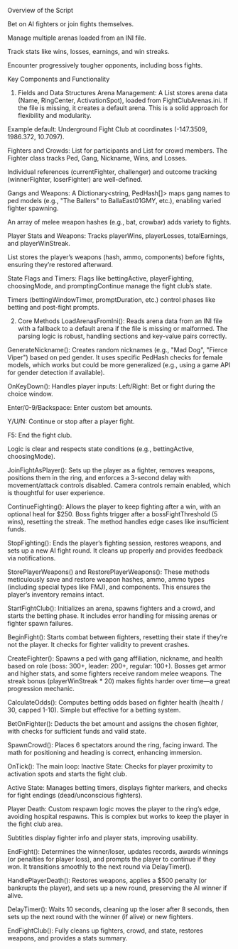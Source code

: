 
Overview of the Script



Bet on AI fighters or join fights themselves.

Manage multiple arenas loaded from an INI file.

Track stats like wins, losses, earnings, and win streaks.

Encounter progressively tougher opponents, including boss fights.










Key Components and Functionality
1. Fields and Data Structures
Arena Management: 
A List<Arena> stores arena data (Name, RingCenter, ActivationSpot), loaded from FightClubArenas.ini. If the file is missing, it creates a default arena. This is a solid approach for flexibility and modularity.

Example default: Underground Fight Club at coordinates (-147.3509, 1986.372, 10.7097).

Fighters and Crowds: 
List<Fighter> for participants and List<Ped> for crowd members. The Fighter class tracks Ped, Gang, Nickname, Wins, and Losses.

Individual references (currentFighter, challenger) and outcome tracking (winnerFighter, loserFighter) are well-defined.

Gangs and Weapons: 
A Dictionary<string, PedHash[]> maps gang names to ped models (e.g., "The Ballers" to BallaEast01GMY, etc.), enabling varied fighter spawning.

An array of melee weapon hashes (e.g., bat, crowbar) adds variety to fights.

Player Stats and Weapons: 
Tracks playerWins, playerLosses, totalEarnings, and playerWinStreak.

List<PlayerWeaponData> stores the player’s weapons (hash, ammo, components) before fights, ensuring they’re restored afterward.

State Flags and Timers: 
Flags like bettingActive, playerFighting, choosingMode, and promptingContinue manage the fight club’s state.

Timers (bettingWindowTimer, promptDuration, etc.) control phases like betting and post-fight prompts.

2. Core Methods
LoadArenasFromIni(): 
Reads arena data from an INI file with a fallback to a default arena if the file is missing or malformed. The parsing logic is robust, handling sections and key-value pairs correctly.



GenerateNickname(): 
Creates random nicknames (e.g., "Mad Dog", "Fierce Viper") based on ped gender. It uses specific PedHash checks for female models, which works but could be more generalized (e.g., using a game API for gender detection if available).



OnKeyDown(): 
Handles player inputs:
Left/Right: Bet or fight during the choice window.

Enter/0-9/Backspace: Enter custom bet amounts.

Y/U/N: Continue or stop after a player fight.

F5: End the fight club.

Logic is clear and respects state conditions (e.g., bettingActive, choosingMode).



JoinFightAsPlayer(): 
Sets up the player as a fighter, removes weapons, positions them in the ring, and enforces a 3-second delay with movement/attack controls disabled. Camera controls remain 
enabled, which is thoughtful for user experience.



ContinueFighting(): 
Allows the player to keep fighting after a win, with an optional heal for $250. Boss fights trigger after a bossFightThreshold (5 wins), resetting the streak. The method handles edge cases like insufficient funds.



StopFighting(): 
Ends the player’s fighting session, restores weapons, and sets up a new AI fight round. It cleans up properly and provides feedback via notifications.



StorePlayerWeapons() and RestorePlayerWeapons(): 
These methods meticulously save and restore weapon hashes, ammo, ammo types (including special types like FMJ), and components. This ensures the player’s inventory remains intact.



StartFightClub(): 
Initializes an arena, spawns fighters and a crowd, and starts the betting phase. It includes error handling for missing arenas or fighter spawn failures.



BeginFight(): 
Starts combat between fighters, resetting their state if they’re not the player. It checks for fighter validity to prevent crashes.



CreateFighter(): 
Spawns a ped with gang affiliation, nickname, and health based on role (boss: 300+, leader: 200+, regular: 100+). Bosses get armor and higher stats, and some fighters receive random melee weapons. The streak bonus (playerWinStreak * 20) makes fights harder over time—a great progression mechanic.



CalculateOdds(): 
Computes betting odds based on fighter health (health / 30, capped 1-10). Simple but effective for a betting system.



BetOnFighter(): 
Deducts the bet amount and assigns the chosen fighter, with checks for sufficient funds and valid state.



SpawnCrowd(): 
Places 6 spectators around the ring, facing inward. The math for positioning and heading is correct, enhancing immersion.



OnTick(): 
The main loop:
Inactive State: Checks for player proximity to activation spots and starts the fight club.

Active State: Manages betting timers, displays fighter markers, and checks for fight endings (dead/unconscious fighters).

Player Death: Custom respawn logic moves the player to the ring’s edge, avoiding hospital respawns. This is complex but works to keep the player in the fight club area.

Subtitles display fighter info and player stats, improving usability.



EndFight(): 
Determines the winner/loser, updates records, awards winnings (or penalties for player loss), and prompts the player to continue if they won. It transitions smoothly to the next round via DelayTimer().



HandlePlayerDeath(): 
Restores weapons, applies a $500 penalty (or bankrupts the player), and sets up a new round, preserving the AI winner if alive.



DelayTimer(): 
Waits 10 seconds, cleaning up the loser after 8 seconds, then sets up the next round with the winner (if alive) or new fighters.



EndFightClub(): 
Fully cleans up fighters, crowd, and state, restores weapons, and provides a stats summary.

